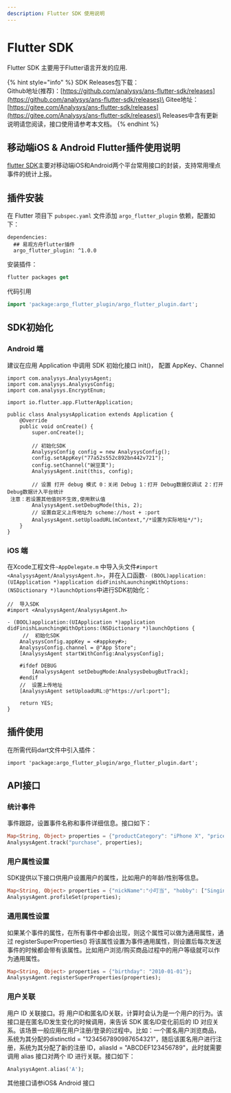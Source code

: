 ```yaml
---
description: Flutter SDK 使用说明
---
```


# Flutter SDK

Flutter SDK 主要用于Flutter语言开发的应用.

{% hint style="info" %}
SDK Releases包下载：\
Github地址(推荐)：[https://github.com/analysys/ans-flutter-sdk/releases](https://github.com/analysys/ans-flutter-sdk/releases)\
Gitee地址：[https://gitee.com/Analysys/ans-flutter-sdk/releases](https://gitee.com/Analysys/ans-flutter-sdk/releases)\
Releases中含有更新说明请您阅读，接口使用请参考本文档。
{% endhint %}

## 移动端iOS & Android Flutter插件使用说明

[flutter SDK](https://pub.dev/packages/argo_flutter_plugin)主要对移动端iOS和Android两个平台常用接口的封装，支持常用埋点事件的统计上报。

## 插件安装

在 Flutter 项目下 `pubspec.yaml` 文件添加 `argo_flutter_plugin` 依赖，配置如下：

```
dependencies:
  ## 易观方舟flutter插件
  argo_flutter_plugin: ^1.0.0
```

安装插件：

```dart
flutter packages get
```

代码引用

```dart
import 'package:argo_flutter_plugin/argo_flutter_plugin.dart';
```

## SDK初始化

### Android 端

建议在应用 Application 中调用 SDK 初始化接口 init()， 配置 AppKey、Channel

```
import com.analysys.AnalysysAgent;
import com.analysys.AnalysysConfig;
import com.analysys.EncryptEnum;

import io.flutter.app.FlutterApplication;

public class AnalysysApplication extends Application {
    @Override
    public void onCreate() {
        super.onCreate();
        
        // 初始化SDK
        AnalysysConfig config = new AnalysysConfig();
        config.setAppKey("77a52s552c892bn442v721");
        config.setChannel("豌豆荚");
        AnalysysAgent.init(this, config);
        
        // 设置 打开 debug 模式 0：关闭 Debug 1：打开 Debug数据仅调试 2：打开Debug数据计入平台统计
 注意：若设置其他值则不生效,使用默认值
        AnalysysAgent.setDebugMode(this, 2);
        // 设置自定义上传地址为 scheme://host + :port
        AnalysysAgent.setUploadURL(mContext,"/*设置为实际地址*/");
    }
}
```

### iOS 端

在Xcode工程文件`~AppDelegate.m` 中导入头文件`#import <AnalysysAgent/AnalysysAgent.h>`，并在入口函数`- (BOOL)application:(UIApplication *)application didFinishLaunchingWithOptions:(NSDictionary *)launchOptions`中进行SDK初始化：

```
//  导入SDK
#import <AnalysysAgent/AnalysysAgent.h>

- (BOOL)application:(UIApplication *)application didFinishLaunchingWithOptions:(NSDictionary *)launchOptions {
     //  初始化SDK
    AnalysysConfig.appKey = <#appkey#>;
    AnalysysConfig.channel = @"App Store";
    [AnalysysAgent startWithConfig:AnalysysConfig];
    
    #ifdef DEBUG
        [AnalysysAgent setDebugMode:AnalysysDebugButTrack];
    #endif
    //  设置上传地址
    [AnalysysAgent setUploadURL:@"https://url:port"];

    return YES;
}
```

## 插件使用

在所需代码dart文件中引入插件：

`import 'package:argo_flutter_plugin/argo_flutter_plugin.dart';`

## API接口

### 统计事件

事件跟踪，设置事件名称和事件详细信息。接口如下：

```dart
Map<String, Object> properties = {"productCategory": "iPhone X", "price": 6000};
AnalysysAgent.track("purchase", properties);
```

### 用户属性设置

SDK提供以下接口供用户设置用户的属性，比如用户的年龄/性别等信息。

```dart
Map<String, Object> properties = {"nickName":"小叮当", "hobby": ["Singing", "Dancing"]};
AnalysysAgent.profileSet(properties);
```

### 通用属性设置

如果某个事件的属性，在所有事件中都会出现，则这个属性可以做为通用属性，通过 registerSuperProperties() 将该属性设置为事件通用属性，则设置后每次发送事件的时候都会带有该属性。比如用户浏览/购买商品过程中的用户等级就可以作为通用属性。

```dart
Map<String, Object> properties = {"birthday": "2010-01-01"};
AnalysysAgent.registerSuperProperties(properties);
```

### 用户关联

用户 ID 关联接口。将 用户ID和匿名ID关联，计算时会认为是一个用户的行为。该接口是在匿名ID发生变化的时候调用，来告诉 SDK 匿名ID变化前后的 ID 对应关系。该场景一般应用在用户注册/登录的过程中。比如：一个匿名用户浏览商品，系统为其分配的distinctId = "1234567890987654321"，随后该匿名用户进行注册，系统为其分配了新的注册 ID，aliasId = "ABCDEF123456789"，此时就需要调用 alias 接口对两个 ID 进行关联。接口如下：

```dart
AnalysysAgent.alias('A');
```

其他接口请参iOS& Android 接口
